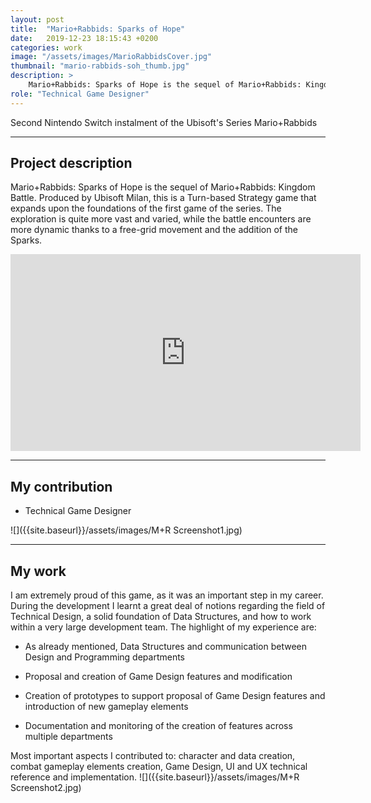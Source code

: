 ```yaml
---
layout: post
title:  "Mario+Rabbids: Sparks of Hope"
date:   2019-12-23 18:15:43 +0200
categories: work
image: "/assets/images/MarioRabbidsCover.jpg"
thumbnail: "mario-rabbids-soh_thumb.jpg"
description: >
    Mario+Rabbids: Sparks of Hope is the sequel of Mario+Rabbids: Kingdom Battle. Produced by Ubisoft Milan, this is a Turn-based Strategy game that expands upon the foundations of the first game of the series. The exploration is quite more vast and varied, while the battle encounters are more dynamic thanks to a free-grid movement and the addition of the Sparks.
role: "Technical Game Designer"
---
```


Second Nintendo Switch instalment of the Ubisoft's Series Mario+Rabbids

---

## Project description

Mario+Rabbids: Sparks of Hope is the sequel of Mario+Rabbids: Kingdom Battle. Produced by Ubisoft Milan, this is a Turn-based Strategy game that expands upon the foundations of the first game of the series. The exploration is quite more vast and varied, while the battle encounters are more dynamic thanks to a free-grid movement and the addition of the Sparks.

<iframe width="560" height="315" src="https://www.youtube.com/embed/vMNBC8lRtvY" title="YouTube video player" frameborder="0" allow="accelerometer; autoplay; clipboard-write; encrypted-media; gyroscope; picture-in-picture" allowfullscreen></iframe>

---

## My contribution
<!-- https://via.placeholder.com/600x500 -->
- Technical Game Designer



![]({{site.baseurl}}/assets/images/M+R Screenshot1.jpg)

---

## My work

I am extremely proud of this game, as it was an important step in my career. During the development I learnt a great deal of notions regarding the field of Technical Design, a solid foundation of Data Structures, and how to work within a very large development team. The highlight of my experience are:

* As already mentioned, Data Structures and communication between Design and Programming departments

* Proposal and creation of Game Design features and modification

* Creation of prototypes to support proposal of Game Design features and introduction of new gameplay elements

* Documentation and monitoring of the creation of features across multiple departments

Most important aspects I contributed to: character and data creation, combat gameplay elements creation, Game Design, UI and UX technical reference and implementation.
![]({{site.baseurl}}/assets/images/M+R Screenshot2.jpg)
